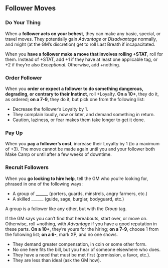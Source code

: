 ## Follower Moves
### Do Your Thing
When a **follower acts on your behest**, they can make any basic, special, or travel moves. They potentially gain *Advantage* or *Disadvantage* normally, and might (at the GM’s discretion) get to roll Last Breath if incapacitated.

When you **have a follower make a move that involves rolling +STAT**, roll for them. Instead of +STAT, add +1 if they have at least one applicable tag, or +2 if they’re also *Exceptional*. Otherwise, add +nothing. 
### Order Follower
When you **order or expect a follower to do something dangerous, degrading, or contrary to their Instinct**, roll +Loyalty. **On a 10+**, they do it, as ordered; **on a 7-9**, they do it, but pick one from the following list:

- Decrease the follower’s Loyalty by 1.
- They complain loudly, now or later, and demand something in return.
- Caution, laziness, or fear makes them take longer to get it done.
### Pay Up
When you **pay a follower’s cost**, increase their Loyalty by 1 (to a maximum of +3). The move cannot be made again until you and your follower both Make Camp or until after a few weeks of downtime. 
### Recruit Followers
When you **go looking to hire help**, tell the GM who you’re looking for, phrased in one of the following ways: 

- A group of ______ (porters, guards, minstrels, angry farmers, etc.) 
- A skilled ______ (guide, sage, burglar, bodyguard, etc.) 

A group is a follower like any other, but with the *Group* tag. 

If the GM says you can’t find that hereabouts, start over, or move on. Otherwise, roll +nothing, with *Advantage* if you have a good reputation in these parts. **On a 10+**, they’re yours for the hiring; **on a 7-9**, choose 1 from the following list; **on a 6-**, mark XP, and no one shows. 

- They demand greater compensation, in coin or some other form.
- No one here fits the bill, but you hear of someone elsewhere who does.
- They have a need that must be met first (permission, a favor, etc.).
- They are less than ideal (ask the GM how).
